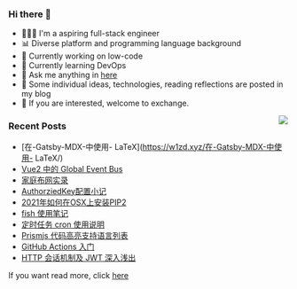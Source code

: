 ### Hi there 👋

<!--
**A-GG/A-GG** is a ✨ _special_ ✨ repository because its `README.md` (this file) appears on your GitHub profile.

Here are some ideas to get you started:

-->
- 👨🏻‍💻 I'm a aspiring full-stack engineer
- 📊 Diverse platform and programming language background
- 🦾 Currently working on low-code
- 🚧 Currently learning DevOps
- 💬 Ask me anything in [here](https://github.com/w1zd/w1zd/issues) 
- 📖 Some individual ideas, technologies, reading reflections are posted in my blog
- 🍻 If you are interested, welcome to exchange.


<img align="right" src="https://github-readme-stats.vercel.app/api?username=w1zd&show_icons=true&icon_color=0366d6&text_color=24292e&bg_color=ffffff&hide_title=true" />


### Recent Posts

[comment]:<article-list>
- [在-Gatsby-MDX-中使用- LaTeX](https://w1zd.xyz/在-Gatsby-MDX-中使用- LaTeX/)
- [Vue2 中的 Global Event Bus](https://w1zd.xyz/Vue中的Global-Event-Bus/)
- [家庭布网实录](https://w1zd.xyz/家庭布网实录/)
- [AuthorziedKey配置小记](https://w1zd.xyz/AuthorziedKey配置小记/)
- [2021年如何在OSX上安装PIP2](https://w1zd.xyz/2021年如何在OSX上安装PIP2/)
- [fish 使用笔记](https://w1zd.xyz/Fish使用笔记/)
- [定时任务 cron 使用说明](https://w1zd.xyz/定时任务CRON使用说明/)
- [Prismjs 代码高亮支持语言列表](https://w1zd.xyz/Prismjs-Highlight-Supported-Language-List/)
- [GitHub Actions 入门](https://w1zd.xyz/GithubActions入门/)
- [HTTP 会话机制及 JWT 深入浅出](https://w1zd.xyz/HTTP会话机制及JWT原理浅析/)

[comment]:<article-list>


If you want read more, click [here](https://wizd.dev)
